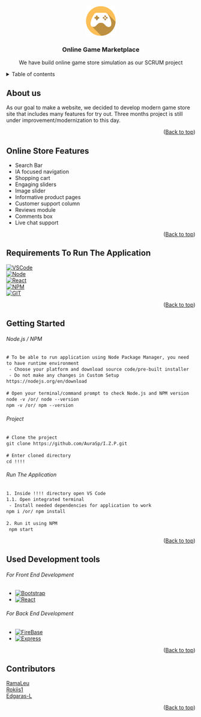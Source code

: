 <a name="readme-top"></a>
<div align="center">
    <img src="public/LOGO.png" alt="Logo" width="80" height="80">

  <h3 align="center">Online Game Marketplace</h3>

  <p align="center">
    We have build online game store simulation as our SCRUM project
  </p>
</div>

<details>
<summary>Table of contents</summary>
  
<ul>
    <li>
      <a href="#about-us">About</a>
    </li>
    <li>
      <a href="#online-store-features">Features</a>
    </li>
    <li>
      <a href="#requirements-to-run-the-application">Requirements</a>
    </li>
    <li>
      <a href="#getting-started">Getting Started</a>
      <ul>
        <li><a href="#nodejs--npm">Getting Node.js/NPM</a> (***skip this, if Node.js and npm is installed***)</li>
        <li><a href="#project">Project Cloning</a></li>
        <li><a href="#run-the-application">Running Application</a></li>
      </ul>
    </li>
    <li><a href="#used-development-tools">Included Development Tools</a></li>
    <li><a href="#contributors">Contributors</a></li>
  </ul>
  
</details>

## About us
As our goal to make a website, we decided to develop modern game store site that includes many features for try out. Three months project is still under 
improvement/modernization to this day.
<p align="right">(<a href="#readme-top">Back to top</a>)</p>


## Online Store Features
- Search Bar
- IA focused navigation
- Shopping cart
- Engaging sliders
- Image slider
- Informative product pages
- Customer support column
- Reviews module
- Comments box
- Live chat support
<p align="right">(<a href="#readme-top">Back to top</a>)</p>

## Requirements To Run The Application
[![VSCode][VS CODE]][VSCode-url]\
[![Node][Node.js]][Node-url]\
[![React][React.js]][React-url]\
[![NPM][NPM]][NPM-url]\
[![GIT][GIT]][GIT-url]

<p align="right">(<a href="#readme-top">Back to top</a>)</p>


## Getting Started
###### *Node.js / NPM*
```
# To be able to run application using Node Package Manager, you need to have runtime environment
 - Choose your platform and download source code/pre-built installer
 - Do not make any changes in Custom Setup
https://nodejs.org/en/download

# Open your terminal/command prompt to check Node.js and NPM version
node -v /or/ node --version
npm -v /or/ npm --version
```
###### *Project*
```
# Clone the project
git clone https://github.com/AuraSp/I.Z.P.git

# Enter cloned directory
cd !!!!
```
###### *Run The Application*
```
1. Inside !!!! directory open VS Code
1.1. Open integrated terminal
 - Install needed dependencies for application to work
npm i /or/ npm install

2. Run it using NPM
 npm start
```
<p align="right">(<a href="#readme-top">Back to top</a>)</p>


## Used Development tools
###### For Front End Development
- [![Bootstrap][Bootstrap.com]][Bootstrap-url]
- [![React][React.js]][React-url]
###### For Back End Development
- [![FireBase][FireBase]][FireBase-url]
- [![Express][Express.js]][Express-url]
<p align="right">(<a href="#readme-top">Back to top</a>)</p>


 ## Contributors
 [RamaLeu](https://github.com/RamaLeu)\
 [Rokiis1](https://github.com/Rokiis1)\
 [Edgaras-L](https://github.com/Edgaras-L)
 <p align="right">(<a href="#readme-top">Back to top</a>)</p>

 [NPM]: https://img.shields.io/badge/Npm-fff?style=for-the-badge&logo=npm
 [NPM-url]: https://www.npmjs.com/
 [GIT]: https://img.shields.io/badge/Git-%23F05033?style=for-the-badge&logo=git&logoColor=white
 [GIT-url]: https://git-scm.com/
 [Express.js]: https://img.shields.io/badge/Express-b8860b?style=for-the-badge&logo=express&logoColor=000
 [Express-url]: https://expressjs.com/
 [FireBase]: https://img.shields.io/badge/Firebase-007ACC?style=for-the-badge&logo=firebase&logoColor=yellow
 [FireBase-url]: https://firebase.google.com/
 [React.js]: https://img.shields.io/badge/React-20232A?style=for-the-badge&logo=react&logoColor=61DAFB
 [React-url]: https://reactjs.org/
 [VS CODE]: https://img.shields.io/badge/Visual%20Studio%20Code-007ACC?&style=for-the-badge&logo=visual-studio-code&logoColor=61DAFB
 [VSCode-url]: https://code.visualstudio.com/
 [Node.js]: https://img.shields.io/badge/Node.js-6DA55F?&style=for-the-badge&logo=node.js&logoColor=#689f63
 [Node-url]: https://nodejs.org/en/
 [Bootstrap.com]: https://img.shields.io/badge/Bootstrap-563D7C?style=for-the-badge&logo=bootstrap&logoColor=white
 [Bootstrap-url]: https://getbootstrap.com/
